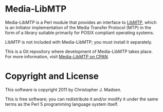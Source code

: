 Media-LibMTP
============

Media-LibMTP is a Perl module that provides an interface to [LibMTP](http://libmtp.sourceforge.net), which is an Initiator implementation of the Media Transfer Protocol (MTP) in the form of a library suitable primarily for POSIX compliant operating systems.

LibMTP is not included with Media-LibMTP; you must install it separately.

This is a Git repository where development of Media-LibMTP takes place.  For more information, visit [Media-LibMTP on CPAN](http://search.cpan.org/dist/Media-LibMTP/).



Copyright and License
=====================

This software is copyright 2011 by Christopher J. Madsen.

This is free software; you can redistribute it and/or modify it under
the same terms as the Perl 5 programming language system itself.
